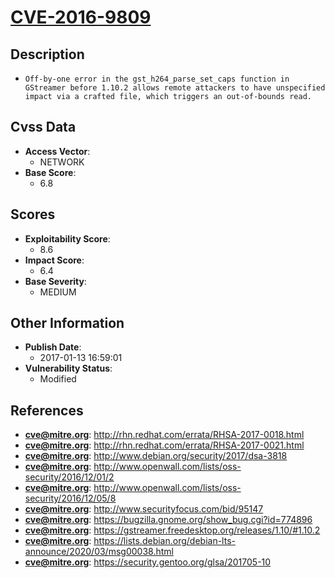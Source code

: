 
# [CVE-2016-9809](http://rhn.redhat.com/errata/RHSA-2017-0018.html)

## Description

- `Off-by-one error in the gst_h264_parse_set_caps function in GStreamer before 1.10.2 allows remote attackers to have unspecified impact via a crafted file, which triggers an out-of-bounds read.`

## Cvss Data

- **Access Vector**:
  - NETWORK
- **Base Score**:
  - 6.8

## Scores

- **Exploitability Score**:
  - 8.6
- **Impact Score**:
  - 6.4
- **Base Severity**:
  - MEDIUM

## Other Information

- **Publish Date**:
  - 2017-01-13 16:59:01
- **Vulnerability Status**:
  - Modified

## References

- **cve@mitre.org**: http://rhn.redhat.com/errata/RHSA-2017-0018.html
- **cve@mitre.org**: http://rhn.redhat.com/errata/RHSA-2017-0021.html
- **cve@mitre.org**: http://www.debian.org/security/2017/dsa-3818
- **cve@mitre.org**: http://www.openwall.com/lists/oss-security/2016/12/01/2
- **cve@mitre.org**: http://www.openwall.com/lists/oss-security/2016/12/05/8
- **cve@mitre.org**: http://www.securityfocus.com/bid/95147
- **cve@mitre.org**: https://bugzilla.gnome.org/show_bug.cgi?id=774896
- **cve@mitre.org**: https://gstreamer.freedesktop.org/releases/1.10/#1.10.2
- **cve@mitre.org**: https://lists.debian.org/debian-lts-announce/2020/03/msg00038.html
- **cve@mitre.org**: https://security.gentoo.org/glsa/201705-10
